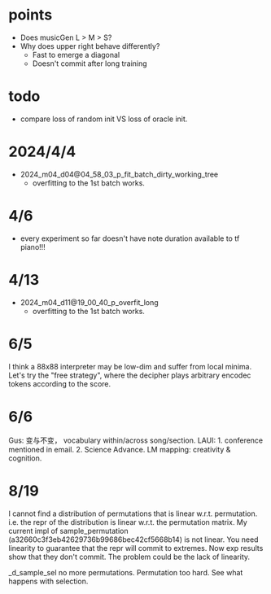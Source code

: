 # points
- Does musicGen L > M > S? 
- Why does upper right behave differently?
  - Fast to emerge a diagonal
  - Doesn't commit after long training

# todo
- compare loss of random init VS loss of oracle init.

# 2024/4/4
- 2024_m04_d04@04_58_03_p_fit_batch_dirty_working_tree
  - overfitting to the 1st batch works.  

# 4/6
- every experiment so far doesn't have note duration available to tf piano!!!

# 4/13
- 2024_m04_d11@19_00_40_p_overfit_long
  - overfitting to the 1st batch works.  

# 6/5
I think a 88x88 interpreter may be low-dim and suffer from local minima. Let's try the "free strategy", where the decipher plays arbitrary encodec tokens according to the score. 

# 6/6
Gus: 变与不变， vocabulary within/across song/section. 
LAUI: 1. conference mentioned in email. 2. Science Advance. 
LM mapping: creativity & cognition. 

# 8/19
I cannot find a distribution of permutations that is linear w.r.t. permutation. i.e. the repr of the distribution is linear w.r.t. the permutation matrix. 
My current impl of sample_permutation (a32660c3f3eb42629736b99686bec42cf5668b14) is not linear. 
You need linearity to guarantee that the repr will commit to extremes. 
Now exp results show that they don't commit. The problem could be the lack of linearity. 

_d_sample_sel
no more permutations. Permutation too hard. See what happens with selection. 
